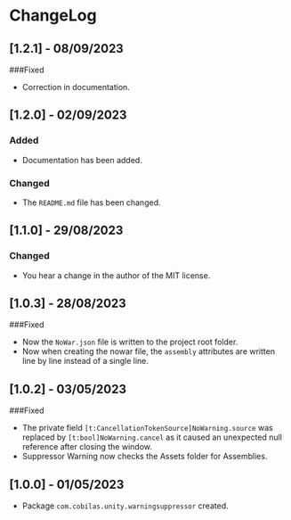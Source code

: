 # ChangeLog
## [1.2.1] - 08/09/2023
###Fixed
- Correction in documentation.
## [1.2.0] - 02/09/2023
### Added
- Documentation has been added.
### Changed
- The `README.md` file has been changed.
## [1.1.0] - 29/08/2023
### Changed
- You hear a change in the author of the MIT license.
## [1.0.3] - 28/08/2023
###Fixed
- Now the `NoWar.json` file is written to the project root folder.
- Now when creating the nowar file, the `assembly` attributes are written line by line instead of a single line.
## [1.0.2] - 03/05/2023
###Fixed
- The private field `[t:CancellationTokenSource]NoWarning.source` was replaced by `[t:bool]NoWarning.cancel` as it caused an unexpected null reference after closing the window.
- Suppressor Warning now checks the Assets folder for Assemblies.
## [1.0.0] - 01/05/2023
- Package `com.cobilas.unity.warningsuppressor` created.